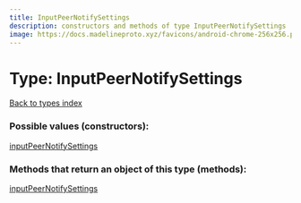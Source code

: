 ```yaml
---
title: InputPeerNotifySettings
description: constructors and methods of type InputPeerNotifySettings
image: https://docs.madelineproto.xyz/favicons/android-chrome-256x256.png
---
```

# Type: InputPeerNotifySettings
[Back to types index](index.md)



### Possible values (constructors):

[inputPeerNotifySettings](../constructors/inputPeerNotifySettings.md)  



### Methods that return an object of this type (methods):



[inputPeerNotifySettings](../constructors/inputPeerNotifySettings.md)  


